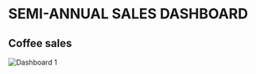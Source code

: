 # SEMI-ANNUAL SALES DASHBOARD
## Coffee sales

![Dashboard 1](https://github.com/user-attachments/assets/60c9faf9-d313-4edf-b4b9-ea483c95e097)
